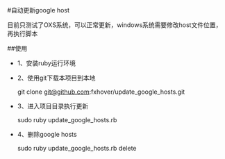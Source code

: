 #自动更新google host

目前只测试了OXS系统，可以正常更新，windows系统需要修改host文件位置，再执行脚本

##使用
	
* 1、安装ruby运行环境

* 2、使用git下载本项目到本地 

	git clone git@github.com:fxhover/update_google_hosts.git

* 3、进入项目目录执行更新

	sudo ruby update_google_hosts.rb

* 4、删除google hosts

 
	sudo ruby update_google_hosts.rb delete